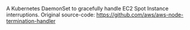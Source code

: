 A Kubernetes DaemonSet to gracefully handle EC2 Spot Instance interruptions. 
Original source-code: https://github.com/aws/aws-node-termination-handler

